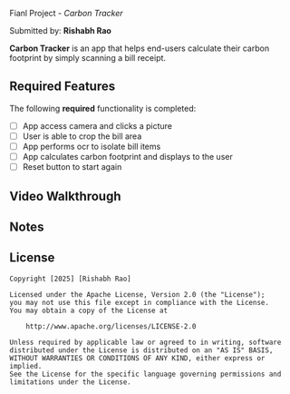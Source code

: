 Fianl Project - *Carbon Tracker*

Submitted by: **Rishabh Rao**

**Carbon Tracker** is an app that helps end-users calculate their carbon footprint by simply scanning a bill receipt.

## Required Features

The following **required** functionality is completed:

- [ ] App access camera and clicks a picture
- [ ] User is able to crop the bill area
- [ ] App performs ocr to isolate bill items
- [ ] App calculates carbon footprint and displays to the user
- [ ] Reset button to start again

## Video Walkthrough


## Notes



## License

    Copyright [2025] [Rishabh Rao]

    Licensed under the Apache License, Version 2.0 (the "License");
    you may not use this file except in compliance with the License.
    You may obtain a copy of the License at

        http://www.apache.org/licenses/LICENSE-2.0

    Unless required by applicable law or agreed to in writing, software
    distributed under the License is distributed on an "AS IS" BASIS,
    WITHOUT WARRANTIES OR CONDITIONS OF ANY KIND, either express or implied.
    See the License for the specific language governing permissions and
    limitations under the License.
